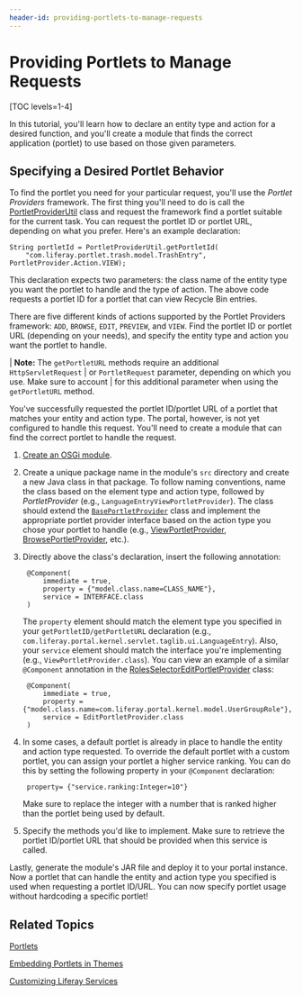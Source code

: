 ```yaml
---
header-id: providing-portlets-to-manage-requests
---
```


# Providing Portlets to Manage Requests

[TOC levels=1-4]

In this tutorial, you'll learn how to declare an entity type and action for a
desired function, and you'll create a module that finds the correct application
(portlet) to use based on those given parameters.

## Specifying a Desired Portlet Behavior

To find the portlet you need for your particular request, you'll use the
*Portlet Providers* framework. The first thing you'll need to do is call the
[PortletProviderUtil](@platform-ref@/7.0-latest/javadocs/portal-kernel/com/liferay/portal/kernel/portlet/PortletProviderUtil.html)
class and request the framework find a portlet suitable for the current task.
You can request the portlet ID or portlet URL, depending on what you prefer.
Here's an example declaration:

    String portletId = PortletProviderUtil.getPortletId(
        "com.liferay.portlet.trash.model.TrashEntry", PortletProvider.Action.VIEW);

This declaration expects two parameters: the class name of the entity type you
want the portlet to handle and the type of action. The above code requests a
portlet ID for a portlet that can view Recycle Bin entries.

There are five different kinds of actions supported by the Portlet Providers
framework: `ADD`, `BROWSE`, `EDIT`, `PREVIEW`, and `VIEW`. Find the portlet ID
or portlet URL (depending on your needs), and specify the entity type and action
you want the portlet to handle.

| **Note:** The `getPortletURL` methods require an additional `HttpServletRequest`
| or `PortletRequest` parameter, depending on which you use. Make sure to account
| for this additional parameter when using the `getPortletURL` method.

You've successfully requested the portlet ID/portlet URL of a portlet that
matches your entity and action type. The portal, however, is not yet configured
to handle this request. You'll need to create a module that can find the correct 
portlet to handle the request.

1. [Create an OSGi module](/docs/7-0/tutorials/-/knowledge_base/t/starting-module-development#creating-a-module).

2. Create a unique package name in the module's `src` directory and create a
   new Java class in that package. To follow naming conventions, name the class
   based on the element type and action type, followed by *PortletProvider*
   (e.g., `LanguageEntryViewPortletProvider`). The class should extend the
   [`BasePortletProvider`](@platform-ref@/7.0-latest/javadocs/portal-kernel/com/liferay/portal/kernel/portlet/BasePortletProvider.html)
   class and implement the appropriate portlet provider interface based on the
   action type you chose your portlet to handle (e.g.,
   [ViewPortletProvider](@platform-ref@/7.0-latest/javadocs/portal-kernel/com/liferay/portal/kernel/portlet/ViewPortletProvider.html),
   [BrowsePortletProvider](@platform-ref@/7.0-latest/javadocs/portal-kernel/com/liferay/portal/kernel/portlet/BrowsePortletProvider.html),
   etc.).

3. Directly above the class's declaration, insert the following annotation:

        @Component(
            immediate = true,
            property = {"model.class.name=CLASS_NAME"},
            service = INTERFACE.class
        )

    The `property` element should match the element type you specified in your
    `getPortletID/getPortletURL` declaration (e.g.,
    `com.liferay.portal.kernel.servlet.taglib.ui.LanguageEntry`). Also, your
    `service` element should match the interface you're implementing (e.g.,
    `ViewPortletProvider.class`). You can view an example of a similar
    `@Component` annotation in the
    [RolesSelectorEditPortletProvider](https://github.com/liferay/liferay-portal/blob/7.0.4-ga5/modules/apps/foundation/roles/roles-selector-web/src/main/java/com/liferay/roles/selector/web/internal/portlet/RolesSelectorEditPortletProvider.java)
    class:

        @Component(
            immediate = true,
            property = {"model.class.name=com.liferay.portal.kernel.model.UserGroupRole"},
            service = EditPortletProvider.class
        )

4. In some cases, a default portlet is already in place to handle the entity
   and action type requested. To override the default portlet with a custom
   portlet, you can assign your portlet a higher service ranking. You can do
   this by setting the following property in your `@Component` declaration:

        property= {"service.ranking:Integer=10"}

    Make sure to replace the integer with a number that is ranked higher than
    the portlet being used by default. 

5. Specify the methods you'd like to implement. Make sure to retrieve the
   portlet ID/portlet URL that should be provided when this service is called.

Lastly, generate the module's JAR file and deploy it to your portal instance.
Now a portlet that can handle the entity and action type you specified is used
when requesting a portlet ID/URL. You can now specify portlet usage without
hardcoding a specific portlet!

## Related Topics

[Portlets](/docs/7-0/tutorials/-/knowledge_base/t/portlets)

[Embedding Portlets in Themes](/docs/7-0/tutorials/-/knowledge_base/t/embedding-portlets-in-themes)

[Customizing Liferay Services](/docs/7-0/tutorials/-/knowledge_base/t/customizing-liferay-services-service-wrappers)
